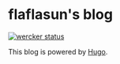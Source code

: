 # flaflasun's blog

[![wercker status](https://app.wercker.com/status/192f6bb57fedbc2fe4865bfaff31643c/s "wercker status")](https://app.wercker.com/project/bykey/192f6bb57fedbc2fe4865bfaff31643c)

This blog is powered by [Hugo](http://gohugo.io/).
